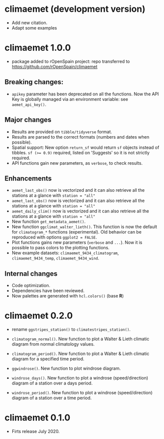 # climaemet (development version)

-  Add new citation.
-  Adapt some examples

# climaemet 1.0.0

-   package added to rOpenSpain project: repo transferred to <https://github.com/rOpenSpain/climaemet>

## Breaking changes:

-   `apikey` parameter has been deprecated on all the functions. Now the API 
Key is globally managed via an environment variable: see `aemet_api_key()`.

## Major changes

-   Results are provided on `tibble/tidyverse` format.
-   Results are parsed to the correct formats (numbers and dates when possible).
-   Spatial support: New option `return_sf` would return `sf` objects instead of tibbles. `sf (>= 0.9)` required, listed on 'Suggests' so it is not strictly required.
-   API functions gain new parameters, as `verbose`, to check results.

## Enhancements

-   `aemet_last_obs()` now is vectorized and it can also retrieve all the stations at a glance with `station = "all"`
-   `aemet_last_obs()` now is vectorized and it can also retrieve all the stations at a glance with `station = "all"`
-   `aemet_daily_clim()` now is vectorized and it can also retrieve all the stations at a glance with `station = "all"`
-   New function `get_metadata_aemet()`.
-   New function `ggclimat_walter_lieth()`. This function is now the default for `climatogram_*` functions (experimental). Old behavior can be reproduced with options `ggplot2 = FALSE`.
-   Plot functions gains new parameters (`verbose` and `...`). Now it is possible to pass colors to the plotting functions.
-   New example datasets: `climaemet_9434_climatogram`, `climaemet_9434_temp`, `climaemet_9434_wind`.

## Internal changes

-   Code optimization.
-   Dependencies have been reviewed.
-   Now palettes are generated with `hcl.colors()` (base **R**)

# climaemet 0.2.0

-   rename `ggstripes_station()` to `climatestripes_station()`.

-   `climatogram_normal()`. New function to plot a Walter & Lieth climatic diagram from normal climatology values.

-   `climatogram_period()`. New function to plot a Walter & Lieth climatic diagram for a specified time period.

-   `ggwindrose()`. New function to plot windrose diagram.

-   `windrose_days()`. New function to plot a windrose (speed/direction) diagram of a station over a days period.

-   `windrose_period()`. New function to plot a windrose (speed/direction) diagram of a station over a time period.

# climaemet 0.1.0

-   Firts release July 2020.
